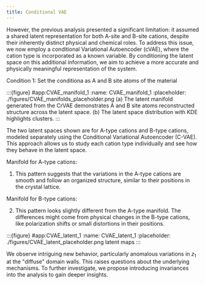 ```yaml
---
title: Conditional VAE
---
```




However, the previous analysis presented a significant limitation: it assumed a shared latent representation for both A-site and B-site cations, despite their inherently distinct physical and chemical roles. To address this issue, we now employ a conditional Variational Autoencoder (cVAE), where the cation type is incorporated as a known variable. By conditioning the latent space on this additional information, we aim to achieve a more accurate and physically meaningful representation of the system. 

Condition 1: Set the conditiona as A and B site atoms of the material

:::{figure} #app:CVAE_manifold_1
:name: CVAE_manifold_1
:placeholder: ./figures/CVAE_manifolds_placeholder.png
(a) The latent manifold generated from the CrVAE demonstrates A and B site atoms reconstructed structure across the latent space. (b) The latent space distribution with KDE highlights clusters.
:::

The two latent spaces shown are for A-type cations and B-type cations, modeled separately using the Conditional Variational Autoencoder (C-VAE). This approach allows us to study each cation type individually and see how they behave in the latent space.

Manifold for A-type cations:

1. This pattern suggests that the variations in the A-type cations are smooth and follow an organized structure, similar to their positions in the crystal lattice.

Manifold for B-type cations:

2. This pattern looks slightly different from the A-type manifold.
The differences might come from physical changes in the B-type cations, like polarization shifts or small distortions in their positions.


:::{figure} #app:CVAE_latent_1
:name: CVAE_latent_1
:placeholder: ./figures/CVAE_latent_placeholder.png
latent maps
:::

We observe intriguing new behavior, particularly anomalous variations in $z_1$ at the "diffuse" domain walls. This raises questions about the underlying mechanisms. To further investigate, we propose introducing invariances into the analysis to gain deeper insights.